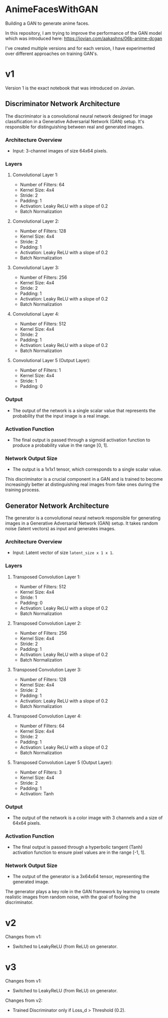 # AnimeFacesWithGAN
Building a GAN to generate anime faces.

In this repository, I am trying to improve the performance of the GAN model which was introduced here: https://jovian.com/aakashns/06b-anime-dcgan

I've created multiple versions and for each version, I have experimented over different approaches on training GAN's.

# v1

Version 1 is the exact notebook that was introduced on Jovian.
## Discriminator Network Architecture

The discriminator is a convolutional neural network designed for image classification in a Generative Adversarial Network (GAN) setup. It's responsible for distinguishing between real and generated images.

### Architecture Overview

- Input: 3-channel images of size 64x64 pixels.

### Layers

1. Convolutional Layer 1:
   - Number of Filters: 64
   - Kernel Size: 4x4
   - Stride: 2
   - Padding: 1
   - Activation: Leaky ReLU with a slope of 0.2
   - Batch Normalization

2. Convolutional Layer 2:
   - Number of Filters: 128
   - Kernel Size: 4x4
   - Stride: 2
   - Padding: 1
   - Activation: Leaky ReLU with a slope of 0.2
   - Batch Normalization

3. Convolutional Layer 3:
   - Number of Filters: 256
   - Kernel Size: 4x4
   - Stride: 2
   - Padding: 1
   - Activation: Leaky ReLU with a slope of 0.2
   - Batch Normalization

4. Convolutional Layer 4:
   - Number of Filters: 512
   - Kernel Size: 4x4
   - Stride: 2
   - Padding: 1
   - Activation: Leaky ReLU with a slope of 0.2
   - Batch Normalization

5. Convolutional Layer 5 (Output Layer):
   - Number of Filters: 1
   - Kernel Size: 4x4
   - Stride: 1
   - Padding: 0

### Output

- The output of the network is a single scalar value that represents the probability that the input image is a real image.

### Activation Function

- The final output is passed through a sigmoid activation function to produce a probability value in the range [0, 1].

### Network Output Size

- The output is a 1x1x1 tensor, which corresponds to a single scalar value.

This discriminator is a crucial component in a GAN and is trained to become increasingly better at distinguishing real images from fake ones during the training process.

## Generator Network Architecture

The generator is a convolutional neural network responsible for generating images in a Generative Adversarial Network (GAN) setup. It takes random noise (latent vectors) as input and generates images.

### Architecture Overview

- Input: Latent vector of size `latent_size x 1 x 1`.

### Layers

1. Transposed Convolution Layer 1:
   - Number of Filters: 512
   - Kernel Size: 4x4
   - Stride: 1
   - Padding: 0
   - Activation: Leaky ReLU with a slope of 0.2
   - Batch Normalization

2. Transposed Convolution Layer 2:
   - Number of Filters: 256
   - Kernel Size: 4x4
   - Stride: 2
   - Padding: 1
   - Activation: Leaky ReLU with a slope of 0.2
   - Batch Normalization

3. Transposed Convolution Layer 3:
   - Number of Filters: 128
   - Kernel Size: 4x4
   - Stride: 2
   - Padding: 1
   - Activation: Leaky ReLU with a slope of 0.2
   - Batch Normalization

4. Transposed Convolution Layer 4:
   - Number of Filters: 64
   - Kernel Size: 4x4
   - Stride: 2
   - Padding: 1
   - Activation: Leaky ReLU with a slope of 0.2
   - Batch Normalization

5. Transposed Convolution Layer 5 (Output Layer):
   - Number of Filters: 3
   - Kernel Size: 4x4
   - Stride: 2
   - Padding: 1
   - Activation: Tanh

### Output

- The output of the network is a color image with 3 channels and a size of 64x64 pixels.

### Activation Function

- The final output is passed through a hyperbolic tangent (Tanh) activation function to ensure pixel values are in the range [-1, 1].

### Network Output Size

- The output of the generator is a 3x64x64 tensor, representing the generated image.

The generator plays a key role in the GAN framework by learning to create realistic images from random noise, with the goal of fooling the discriminator.

# v2

Changes from v1: 
- Switched to LeakyReLU (from ReLU) on generator.

# v3

Changes from v1: 
- Switched to LeakyReLU (from ReLU) on generator.
  
Changes from v2: 
- Trained Discriminator only if Loss_d > Threshold (0.2). 
